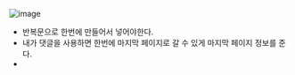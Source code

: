 ![image](https://user-images.githubusercontent.com/108928206/197373873-f9fd2489-cef9-4e22-a16a-d75e30b5dd00.png)

- 반복문으로 한번에 만들어서 넣어야한다.
- 내가 댓글을 사용하면 한번에 마지막 페이지로 갈 수 있게 마지막 페이지 정보를 준다.
- 
